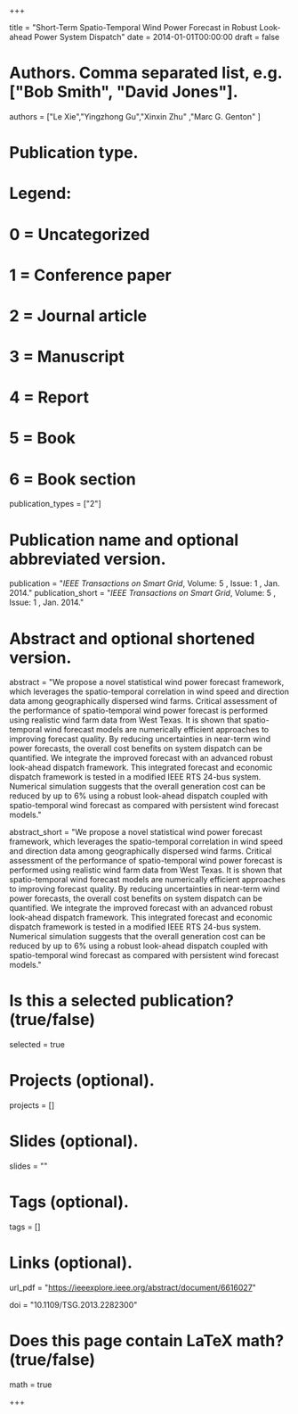 +++

title = "Short-Term Spatio-Temporal Wind Power Forecast in Robust Look-ahead Power System Dispatch"
date = 2014-01-01T00:00:00
draft = false

# Authors. Comma separated list, e.g. ["Bob Smith", "David Jones"].
authors = ["Le Xie","Yingzhong Gu","Xinxin Zhu" ,"Marc G. Genton" ]

# Publication type.
# Legend:
# 0 = Uncategorized
# 1 = Conference paper
# 2 = Journal article
# 3 = Manuscript
# 4 = Report
# 5 = Book
# 6 = Book section
publication_types = ["2"]

# Publication name and optional abbreviated version.
publication = "*IEEE Transactions on Smart Grid*, Volume: 5 , Issue: 1 , Jan. 2014."
publication_short = "*IEEE Transactions on Smart Grid*, Volume: 5 , Issue: 1 , Jan. 2014."

# Abstract and optional shortened version.
abstract = "We propose a novel statistical wind power forecast framework, which leverages the spatio-temporal correlation in wind speed and direction data among geographically dispersed wind farms. Critical assessment of the performance of spatio-temporal wind power forecast is performed using realistic wind farm data from West Texas. It is shown that spatio-temporal wind forecast models are numerically efficient approaches to improving forecast quality. By reducing uncertainties in near-term wind power forecasts, the overall cost benefits on system dispatch can be quantified. We integrate the improved forecast with an advanced robust look-ahead dispatch framework. This integrated forecast and economic dispatch framework is tested in a modified IEEE RTS 24-bus system. Numerical simulation suggests that the overall generation cost can be reduced by up to 6% using a robust look-ahead dispatch coupled with spatio-temporal wind forecast as compared with persistent wind forecast models."

abstract_short = "We propose a novel statistical wind power forecast framework, which leverages the spatio-temporal correlation in wind speed and direction data among geographically dispersed wind farms. Critical assessment of the performance of spatio-temporal wind power forecast is performed using realistic wind farm data from West Texas. It is shown that spatio-temporal wind forecast models are numerically efficient approaches to improving forecast quality. By reducing uncertainties in near-term wind power forecasts, the overall cost benefits on system dispatch can be quantified. We integrate the improved forecast with an advanced robust look-ahead dispatch framework. This integrated forecast and economic dispatch framework is tested in a modified IEEE RTS 24-bus system. Numerical simulation suggests that the overall generation cost can be reduced by up to 6% using a robust look-ahead dispatch coupled with spatio-temporal wind forecast as compared with persistent wind forecast models."

# Is this a selected publication? (true/false)
selected = true

# Projects (optional).
projects = []

# Slides (optional).
slides = ""

# Tags (optional).
tags = []

# Links (optional).
url_pdf = "https://ieeexplore.ieee.org/abstract/document/6616027"



doi = "10.1109/TSG.2013.2282300"

# Does this page contain LaTeX math? (true/false)
math = true



+++

